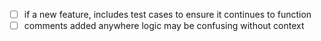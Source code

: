 - [ ] if a new feature, includes test cases to ensure it continues to function
- [ ] comments added anywhere logic may be confusing without context